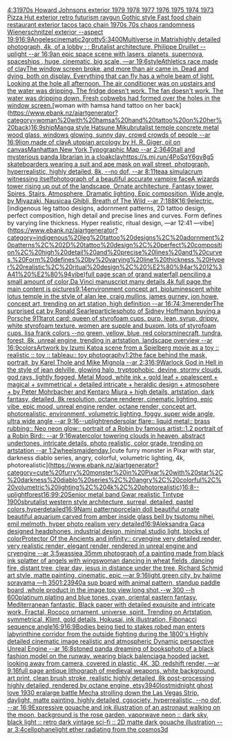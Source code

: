 [4:3](https://www.ebank.nz/aiartgenerator?category=4%3A3)[1970s Howard Johnsons exterior 1979 1978 1977 1976 1975 1974 1973 Pizza Hut exterior retro futurism raygun Gothic style Fast food chain restaurant exterior tacos taco chain 1970s 70s chaos randomness Wienerschnitzel exterior --aspect 19:9](https://www.ebank.nz/aiartgenerator?category=1970s%20Howard%20Johnsons%20exterior%201979%201978%201977%201976%201975%201974%201973%20Pizza%20Hut%20exterior%20retro%20futurism%20raygun%20Gothic%20style%20Fast%20food%20chain%20restaurant%20exterior%20tacos%20taco%20chain%201970s%2070s%20chaos%20randomness%20Wienerschnitzel%20exterior%20--aspect%2019%3A9)[16:9](https://www.ebank.nz/aiartgenerator?category=16%3A9)[Angeles](https://www.ebank.nz/aiartgenerator?category=Angeles)[cinematic](https://www.ebank.nz/aiartgenerator?category=cinematic)[2](https://www.ebank.nz/aiartgenerator?category=2)[grotty](https://www.ebank.nz/aiartgenerator?category=grotty)[5:3](https://www.ebank.nz/aiartgenerator?category=5%3A3)[400](https://www.ebank.nz/aiartgenerator?category=400)[Multiverse in Matrix](https://www.ebank.nz/aiartgenerator?category=Multiverse%20in%20Matrix)[highly detailed photograph, 4k, of a lobby : : Brutalist architecture, Philippe Druillet --uplight --ar 16:9](https://www.ebank.nz/aiartgenerator?category=highly%20detailed%20photograph%2C%204k%2C%20of%20a%20lobby%20%3A%20%3A%20Brutalist%20architecture%2C%20Philippe%20Druillet%20--uplight%20--ar%2016%3A9)[an epic space scene with lasers, planets, supernova, spaceships , huge, cinematic, big scale, —ar 19:6](https://www.ebank.nz/aiartgenerator?category=an%20epic%20space%20scene%20with%20lasers%2C%20planets%2C%20supernova%2C%20spaceships%20%2C%20huge%2C%20cinematic%2C%20big%20scale%2C%20%E2%80%94ar%2019%3A6)[style](https://www.ebank.nz/aiartgenerator?category=style)[Athletics race,made of clay](https://www.ebank.nz/aiartgenerator?category=Athletics%20race%2Cmade%20of%20clay)[The window screen broke, and more than air came in.  Dead and dying, both on display. Everything that can fly has a whole beam of light.  Looking at the hole all afternoon.  The air conditioner was on upstairs and the water was dripping.  The fridge doesn't work. The fan doesn't work.  The water was dripping down.  Fresh cobwebs had formed over the holes in the window screen.](https://www.ebank.nz/aiartgenerator?category=The%20window%20screen%20broke%2C%20and%20more%20than%20air%20came%20in.%20%20Dead%20and%20dying%2C%20both%20on%20display.%20Everything%20that%20can%20fly%20has%20a%20whole%20beam%20of%20light.%20%20Looking%20at%20the%20hole%20all%20afternoon.%20%20The%20air%20conditioner%20was%20on%20upstairs%20and%20the%20water%20was%20dripping.%20%20The%20fridge%20doesn%27t%20work.%20The%20fan%20doesn%27t%20work.%20%20The%20water%20was%20dripping%20down.%20%20Fresh%20cobwebs%20had%20formed%20over%20the%20holes%20in%20the%20window%20screen.)[woman with hamsa hand tattoo on her back](https://www.ebank.nz/aiartgenerator?category=woman%20with%20hamsa%20hand%20tattoo%20on%20her%20back)[16:9](https://www.ebank.nz/aiartgenerator?category=16%3A9)[ship](https://www.ebank.nz/aiartgenerator?category=ship)[Manga style      Hatsune Miku](https://www.ebank.nz/aiartgenerator?category=Manga%20style%20%20%20%20%20%20Hatsune%20Miku)[brutalist temple concrete metal wood glass, windows glowing, sunny day, crowd crowds of people --ar 16:9](https://www.ebank.nz/aiartgenerator?category=brutalist%20temple%20concrete%20metal%20wood%20glass%2C%20windows%20glowing%2C%20sunny%20day%2C%20crowd%20crowds%20of%20people%20--ar%2016%3A9)[lion,made of clay](https://www.ebank.nz/aiartgenerator?category=lion%2Cmade%20of%20clay)[A utopian arcology by H. R. Giger, oil on canvas](https://www.ebank.nz/aiartgenerator?category=A%20utopian%20arcology%20by%20H.%20R.%20Giger%2C%20oil%20on%20canvas)[Manhattan New York Typographic Map --ar 2:3](https://www.ebank.nz/aiartgenerator?category=Manhattan%20New%20York%20Typographic%20Map%20--ar%202%3A3)[640](https://www.ebank.nz/aiartgenerator?category=640)[tall and mysterious panda librarian in a cloak](https://www.ebank.nz/aiartgenerator?category=tall%20and%20mysterious%20panda%20librarian%20in%20a%20cloak)[clay](https://www.ebank.nz/aiartgenerator?category=clay)[<https://s.mj.run/4PoSqY6gv8g>](https://www.ebank.nz/aiartgenerator?category=%3Chttps%3A//s.mj.run/4PoSqY6gv8g%3E)[5 skateboarders wearing a suit and ape mask on wall street, photograph, hyperrealistic, highly detailed, 8k, --no dof, --ar 8:11](https://www.ebank.nz/aiartgenerator?category=5%20skateboarders%20wearing%20a%20suit%20and%20ape%20mask%20on%20wall%20street%2C%20photograph%2C%20hyperrealistic%2C%20highly%20detailed%2C%208k%2C%20--no%20dof%2C%20--ar%208%3A11)[tea](https://www.ebank.nz/aiartgenerator?category=tea)[a simulacrum witnessing itself](https://www.ebank.nz/aiartgenerator?category=a%20simulacrum%20witnessing%20itself)[photograph of a beautiful accurate vampire face](https://www.ebank.nz/aiartgenerator?category=photograph%20of%20a%20beautiful%20accurate%20vampire%20face)[A wizards tower rising up out of the landscape, Ornate architecture, Fantasy tower, Spires, Stairs, Atmosphere, Dramatic lighting, Epic composition, Wide angle, by Miyazaki, Nausicaa Ghibli, Breath of The Wild --ar 7:18](https://www.ebank.nz/aiartgenerator?category=A%20wizards%20tower%20rising%20up%20out%20of%20the%20landscape%2C%20Ornate%20architecture%2C%20Fantasy%20tower%2C%20Spires%2C%20Stairs%2C%20Atmosphere%2C%20Dramatic%20lighting%2C%20Epic%20composition%2C%20Wide%20angle%2C%20by%20Miyazaki%2C%20Nausicaa%20Ghibli%2C%20Breath%20of%20The%20Wild%20--ar%207%3A18)[8K](https://www.ebank.nz/aiartgenerator?category=8K)[16:9](https://www.ebank.nz/aiartgenerator?category=16%3A9)[electric.](https://www.ebank.nz/aiartgenerator?category=electric.)[indigenous leg tattoo designs, adornment patterns, 2D tattoo design, perfect composition, high detail and precise lines and curves. Form defines by varying line thickness. Hyper realistic, ritual design, —ar 12:41 —vibe](https://www.ebank.nz/aiartgenerator?category=indigenous%20leg%20tattoo%20designs%2C%20adornment%20patterns%2C%202D%20tattoo%20design%2C%20perfect%20composition%2C%20high%20detail%20and%20precise%20lines%20and%20curves.%20Form%20defines%20by%20varying%20line%20thickness.%20Hyper%20realistic%2C%20ritual%20design%2C%20%E2%80%94ar%2012%3A41%20%E2%80%94vibe)[full page scan of grand waterfall,penciling,a small amount of color,Da Vinci manuscript,many details,4k,full page,the main content is pictures](https://www.ebank.nz/aiartgenerator?category=full%20page%20scan%20of%20grand%20waterfall%2Cpenciling%2Ca%20small%20amount%20of%20color%2CDa%20Vinci%20manuscript%2Cmany%20details%2C4k%2Cfull%20page%2Cthe%20main%20content%20is%20pictures)[9:14](https://www.ebank.nz/aiartgenerator?category=9%3A14)[environment concept art, bioluminescent white lotus temple in the style of alan lee, craig mullins, james gurney, jon howe,  concept art, trending on art station, high definition --ar 16:7](https://www.ebank.nz/aiartgenerator?category=environment%20concept%20art%2C%20bioluminescent%20white%20lotus%20temple%20in%20the%20style%20of%20alan%20lee%2C%20craig%20mullins%2C%20james%20gurney%2C%20jon%20howe%2C%20%20concept%20art%2C%20trending%20on%20art%20station%2C%20high%20definition%20--ar%2016%3A7)[4:3](https://www.ebank.nz/aiartgenerator?category=4%3A3)[me](https://www.ebank.nz/aiartgenerator?category=me)[render](https://www.ebank.nz/aiartgenerator?category=render)[The surprised cat by Ronald Searle](https://www.ebank.nz/aiartgenerator?category=The%20surprised%20cat%20by%20Ronald%20Searle)[particles](https://www.ebank.nz/aiartgenerator?category=particles)[photo of Sidney Hoffmann buying a Porsche 911](https://www.ebank.nz/aiartgenerator?category=photo%20of%20Sidney%20Hoffmann%20buying%20a%20Porsche%20911)[tarot card: queen of styrofoam cups. purp, lean, syrup, drippy. white styrofoam texture. women are supple and buxom. lots of styrofoam cups. lisa frank colors --no green, yellow, blue, red colors](https://www.ebank.nz/aiartgenerator?category=tarot%20card%3A%20queen%20of%20styrofoam%20cups.%20purp%2C%20lean%2C%20syrup%2C%20drippy.%20white%20styrofoam%20texture.%20women%20are%20supple%20and%20buxom.%20lots%20of%20styrofoam%20cups.%20lisa%20frank%20colors%20--no%20green%2C%20yellow%2C%20blue%2C%20red%20colors)[minecraft, tundra, forest, 8k, unreal engine, trending in artstation, landscape overview --ar 16:9](https://www.ebank.nz/aiartgenerator?category=minecraft%2C%20tundra%2C%20forest%2C%208k%2C%20unreal%20engine%2C%20trending%20in%20artstation%2C%20landscape%20overview%20--ar%2016%3A9)[colors](https://www.ebank.nz/aiartgenerator?category=colors)[Artwork by Izumi Kato](https://www.ebank.nz/aiartgenerator?category=Artwork%20by%20Izumi%20Kato)[a scene from a Spielberg  movie as a toy :: realistic :: toy :: tableau:: toy photography](https://www.ebank.nz/aiartgenerator?category=a%20scene%20from%20a%20Spielberg%20%20movie%20as%20a%20toy%20%3A%3A%20realistic%20%3A%3A%20toy%20%3A%3A%20tableau%3A%3A%20toy%20photography)[1:2](https://www.ebank.nz/aiartgenerator?category=1%3A2)[the face behind the mask, portrait, by Karel Thole and Mike Mignola --ar 2:3](https://www.ebank.nz/aiartgenerator?category=the%20face%20behind%20the%20mask%2C%20portrait%2C%20by%20Karel%20Thole%20and%20Mike%20Mignola%20--ar%202%3A3)[16:9](https://www.ebank.nz/aiartgenerator?category=16%3A9)[Warlock God in Hell in the style of jean delville, glowing halo, tryptophobic, devine, stormy clouds, god rays, lightly fogged, Metal Mood, white ink + gold leaf + opalescent + magical + symmetrical + detailed intricate + heraldic design + atmosphere + by Peter Mohrbacher and Kentaro Miura + high details, artstation, dark fantasy, detailed, 8k resolution, octane renderer, cinematic lighting, epic vibe, epic mood, unreal engine render, octane render, concept art, photorealistic, environment, volumetric lighting, foggy, super wide angle, ultra wide angle --ar 9:16](https://www.ebank.nz/aiartgenerator?category=Warlock%20God%20in%20Hell%20in%20the%20style%20of%20jean%20delville%2C%20glowing%20halo%2C%20tryptophobic%2C%20devine%2C%20stormy%20clouds%2C%20god%20rays%2C%20lightly%20fogged%2C%20Metal%20Mood%2C%20white%20ink%20%2B%20gold%20leaf%20%2B%20opalescent%20%2B%20magical%20%2B%20symmetrical%20%2B%20detailed%20intricate%20%2B%20heraldic%20design%20%2B%20atmosphere%20%2B%20by%20Peter%20Mohrbacher%20and%20Kentaro%20Miura%20%2B%20high%20details%2C%20artstation%2C%20dark%20fantasy%2C%20detailed%2C%208k%20resolution%2C%20octane%20renderer%2C%20cinematic%20lighting%2C%20epic%20vibe%2C%20epic%20mood%2C%20unreal%20engine%20render%2C%20octane%20render%2C%20concept%20art%2C%20photorealistic%2C%20environment%2C%20volumetric%20lighting%2C%20foggy%2C%20super%20wide%20angle%2C%20ultra%20wide%20angle%20--ar%209%3A16)[--uplight](https://www.ebank.nz/aiartgenerator?category=--uplight)[render](https://www.ebank.nz/aiartgenerator?category=render)[solar flare:: liquid metal:: brass rubbing:: Neo neon glow::  portrait of a Robin by famous artist::1.2 portrait of a Robin Bird:: --ar 9:16](https://www.ebank.nz/aiartgenerator?category=solar%20flare%3A%3A%20liquid%20metal%3A%3A%20brass%20rubbing%3A%3A%20Neo%20neon%20glow%3A%3A%20%20portrait%20of%20a%20Robin%20by%20famous%20artist%3A%3A1.2%20portrait%20of%20a%20Robin%20Bird%3A%3A%20--ar%209%3A16)[watercolor towering clouds in heaven, abstract undertones, intricate details, photo realistic, color grade, trending on artstation --ar 1:2](https://www.ebank.nz/aiartgenerator?category=watercolor%20towering%20clouds%20in%20heaven%2C%20abstract%20undertones%2C%20intricate%20details%2C%20photo%20realistic%2C%20color%20grade%2C%20trending%20on%20artstation%20--ar%201%3A2)[wheels](https://www.ebank.nz/aiartgenerator?category=wheels)[maiden](https://www.ebank.nz/aiartgenerator?category=maiden)[day.](https://www.ebank.nz/aiartgenerator?category=day.)[cute furry monster in Pixar with star, darkness diablo series, angry, colorful, volumetric lighting, 4k, photorealistic](https://www.ebank.nz/aiartgenerator?category=cute%20furry%20monster%20in%20Pixar%20with%20star%2C%20darkness%20diablo%20series%2C%20angry%2C%20colorful%2C%20volumetric%20lighting%2C%204k%2C%20photorealistic)[16:8](https://www.ebank.nz/aiartgenerator?category=16%3A8)[--uplight](https://www.ebank.nz/aiartgenerator?category=--uplight)[forest](https://www.ebank.nz/aiartgenerator?category=forest)[16:9](https://www.ebank.nz/aiartgenerator?category=16%3A9)[9:20](https://www.ebank.nz/aiartgenerator?category=9%3A20)[Senior metal band  Gwar realistic Tintype 1900s](https://www.ebank.nz/aiartgenerator?category=Senior%20metal%20band%20%20Gwar%20realistic%20Tintype%201900s)[brutalist western style architecture, surreal, detailed, pastel colors,](https://www.ebank.nz/aiartgenerator?category=brutalist%20western%20style%20architecture%2C%20surreal%2C%20detailed%2C%20pastel%20colors%2C)[hyperdetailed](https://www.ebank.nz/aiartgenerator?category=hyperdetailed)[16:9](https://www.ebank.nz/aiartgenerator?category=16%3A9)[Nami pattern](https://www.ebank.nz/aiartgenerator?category=Nami%20pattern)[porcelain doll beautiful ornate beautiful aquarium carved from amber inside glass bell by tsutomu nihei, emil melmoth,  hyper photo realism very detailed](https://www.ebank.nz/aiartgenerator?category=porcelain%20doll%20beautiful%20ornate%20beautiful%20aquarium%20carved%20from%20amber%20inside%20glass%20bell%20by%20tsutomu%20nihei%2C%20emil%20melmoth%2C%20%20hyper%20photo%20realism%20very%20detailed)[16:9](https://www.ebank.nz/aiartgenerator?category=16%3A9)[Aleksandra Gaca designed headphones, industrial design, minimal studio light, blocks of color](https://www.ebank.nz/aiartgenerator?category=Aleksandra%20Gaca%20designed%20headphones%2C%20industrial%20design%2C%20minimal%20studio%20light%2C%20blocks%20of%20color)[Protector Of the Ancients and infinity:: cryengine very detailed render, very realistic render, elegant render, rendered in unreal engine and cryengine --ar 3:5](https://www.ebank.nz/aiartgenerator?category=Protector%20Of%20the%20Ancients%20and%20infinity%3A%3A%20cryengine%20very%20detailed%20render%2C%20very%20realistic%20render%2C%20elegant%20render%2C%20rendered%20in%20unreal%20engine%20and%20cryengine%20--ar%203%3A5)[wassie](https://www.ebank.nz/aiartgenerator?category=wassie)[a 35mm photograph of a painting made from black ink splatter of angels with wings](https://www.ebank.nz/aiartgenerator?category=a%2035mm%20photograph%20of%20a%20painting%20made%20from%20black%20ink%20splatter%20of%20angels%20with%20wings)[woman dancing in wheat fields ,dancing fire, distant tree, clear day, jesus in distance under the tree, Richard Schmid art style, matte painting, cinematic, epic —ar 9:16](https://www.ebank.nz/aiartgenerator?category=woman%20dancing%20in%20wheat%20fields%20%2Cdancing%20fire%2C%20distant%20tree%2C%20clear%20day%2C%20jesus%20in%20distance%20under%20the%20tree%2C%20Richard%20Schmid%20art%20style%2C%20matte%20painting%2C%20cinematic%2C%20epic%20%E2%80%94ar%209%3A16)[light,](https://www.ebank.nz/aiartgenerator?category=light%2C)[green city, by hajime sorayama —h 350](https://www.ebank.nz/aiartgenerator?category=green%20city%2C%20by%20hajime%20sorayama%20%E2%80%94h%20350)[1:2](https://www.ebank.nz/aiartgenerator?category=1%3A2)[3940](https://www.ebank.nz/aiartgenerator?category=3940)[a sup board with animal pattern, standup paddle board ,whole product in the image,top view,long shot,--w 300 --h 600](https://www.ebank.nz/aiartgenerator?category=a%20sup%20board%20with%20animal%20pattern%2C%20standup%20paddle%20board%20%2Cwhole%20product%20in%20the%20image%2Ctop%20view%2Clong%20shot%2C--w%20300%20--h%20600)[platinum plating and blue tones, cyan, oriental eastern fantasy, Mediterranean fantastic,  Black paper with detailed exquisite and intricate work, Fractal, Rococo ornament, universe, spirit, Trending on Artstation, symmetrical, Klimt, gold details, Hokusai, ink illustration, Fibonacci sequence,](https://www.ebank.nz/aiartgenerator?category=platinum%20plating%20and%20blue%20tones%2C%20cyan%2C%20oriental%20eastern%20fantasy%2C%20Mediterranean%20fantastic%2C%20%20Black%20paper%20with%20detailed%20exquisite%20and%20intricate%20work%2C%20Fractal%2C%20Rococo%20ornament%2C%20universe%2C%20spirit%2C%20Trending%20on%20Artstation%2C%20symmetrical%2C%20Klimt%2C%20gold%20details%2C%20Hokusai%2C%20ink%20illustration%2C%20Fibonacci%20sequence%2C)[angle](https://www.ebank.nz/aiartgenerator?category=angle)[16:9](https://www.ebank.nz/aiartgenerator?category=16%3A9)[16:9](https://www.ebank.nz/aiartgenerator?category=16%3A9)[Bodies being tied to stakes robed man enters labyrinthine corridor from the outside fighting during the 1800's Highly detailed cinematic image realistic and atmospheric Dynamic perspective Unreal Engine --ar 16:8](https://www.ebank.nz/aiartgenerator?category=Bodies%20being%20tied%20to%20stakes%20robed%20man%20enters%20labyrinthine%20corridor%20from%20the%20outside%20fighting%20during%20the%201800%27s%20Highly%20detailed%20cinematic%20image%20realistic%20and%20atmospheric%20Dynamic%20perspective%20Unreal%20Engine%20--ar%2016%3A8)[stoned panda dreaming of books](https://www.ebank.nz/aiartgenerator?category=stoned%20panda%20dreaming%20of%20books)[photo of a black fashion model on the runway, wearing black balenciaga hooded jacket, looking away from camera, covered in plastic, 4K, 3D, redshift render, —ar 9:16](https://www.ebank.nz/aiartgenerator?category=photo%20of%20a%20black%20fashion%20model%20on%20the%20runway%2C%20wearing%20black%20balenciaga%20hooded%20jacket%2C%20looking%20away%20from%20camera%2C%20covered%20in%20plastic%2C%204K%2C%203D%2C%20redshift%20render%2C%20%E2%80%94ar%209%3A16)[full page antique lithograph of medieval weapons, white background, art print, clean brush stroke, realistic highly detailed, 8k post-processing highly detailed, rendered by octane engine, etsy](https://www.ebank.nz/aiartgenerator?category=full%20page%20antique%20lithograph%20of%20medieval%20weapons%2C%20white%20background%2C%20art%20print%2C%20clean%20brush%20stroke%2C%20realistic%20highly%20detailed%2C%208k%20post-processing%20highly%20detailed%2C%20rendered%20by%20octane%20engine%2C%20etsy)[3940](https://www.ebank.nz/aiartgenerator?category=3940)[lost](https://www.ebank.nz/aiartgenerator?category=lost)[midnight ghost love 1930 era](https://www.ebank.nz/aiartgenerator?category=midnight%20ghost%20love%201930%20era)[large battle Mecha strolling down the Las Vegas Strip, daylight, matte painting, highly detailed, cgsociety, hyperrealistic, --no dof, --ar 16:9](https://www.ebank.nz/aiartgenerator?category=large%20battle%20Mecha%20strolling%20down%20the%20Las%20Vegas%20Strip%2C%20daylight%2C%20matte%20painting%2C%20highly%20detailed%2C%20cgsociety%2C%20hyperrealistic%2C%20--no%20dof%2C%20--ar%2016%3A9)[Expressive gouache and ink illustration of an astronaut walking on the moon, background is the rose garden, vaporwave neon :: dark sky, black light :: retro dark vintage sci-fi :: 2D matte dark gouache illustration --ar 3:4](https://www.ebank.nz/aiartgenerator?category=Expressive%20gouache%20and%20ink%20illustration%20of%20an%20astronaut%20walking%20on%20the%20moon%2C%20background%20is%20the%20rose%20garden%2C%20vaporwave%20neon%20%3A%3A%20dark%20sky%2C%20black%20light%20%3A%3A%20retro%20dark%20vintage%20sci-fi%20%3A%3A%202D%20matte%20dark%20gouache%20illustration%20--ar%203%3A4)[cellophane](https://www.ebank.nz/aiartgenerator?category=cellophane)[light ether radiating from the cosmos](https://www.ebank.nz/aiartgenerator?category=light%20ether%20radiating%20from%20the%20cosmos)[3d](https://www.ebank.nz/aiartgenerator?category=3d)